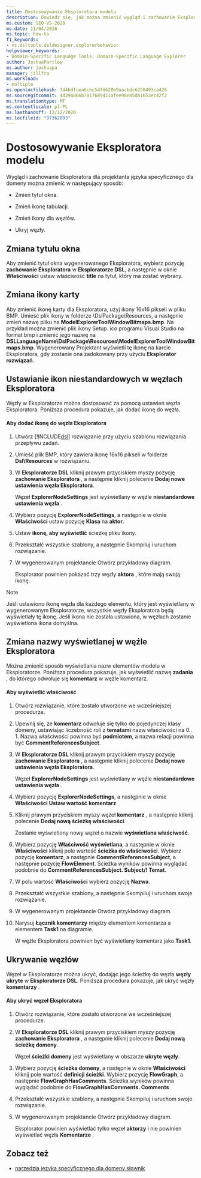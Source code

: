 ```yaml
---
title: Dostosowywanie Eksploratora modelu
description: Dowiedz się, jak można zmienić wygląd i zachowanie Eksploratora dla projektanta języka specyficznego dla domeny.
ms.custom: SEO-VS-2020
ms.date: 11/04/2016
ms.topic: how-to
f1_keywords:
- vs.dsltools.dsldesigner.explorerbehavior
helpviewer_keywords:
- Domain-Specific Language Tools, Domain-Specific Language Explorer
author: JoshuaPartlow
ms.author: joshuapa
manager: jillfra
ms.workload:
- multiple
ms.openlocfilehash: 7d4bdfcea6cbc54fd620e9aacbdc6250493ca426
ms.sourcegitcommit: 4d394866b7817689411afee98e85da1653ec42f2
ms.translationtype: MT
ms.contentlocale: pl-PL
ms.lasthandoff: 12/12/2020
ms.locfileid: "97362893"
---
```

# <a name="customizing-the-model-explorer"></a>Dostosowywanie Eksploratora modelu
Wygląd i zachowanie Eksploratora dla projektanta języka specyficznego dla domeny można zmienić w następujący sposób:

- Zmień tytuł okna.

- Zmień ikonę tabulacji.

- Zmień ikony dla węzłów.

- Ukryj węzły.

## <a name="changing-the-window-title"></a>Zmiana tytułu okna
 Aby zmienić tytuł okna wygenerowanego Eksploratora, wybierz pozycję **zachowanie Eksploratora** w **Eksploratorze DSL**, a następnie w oknie **Właściwości** ustaw właściwość **title** na tytuł, który ma zostać wybrany.

## <a name="changing-the-tab-icon"></a>Zmiana ikony karty
 Aby zmienić ikonę karty dla Eksploratora, użyj ikony 16x16 pikseli w pliku BMP. Umieść plik ikony w folderze \DslPackage\Resources\, a następnie zmień nazwę pliku na **ModelExplorerToolWindowBitmaps.bmp**. Na przykład można zmienić plik ikony Setup. ico programu Visual Studio na format bmp i zmienić jego nazwę na **DSLLanguageName\DslPackage\Resources\ModelExplorerToolWindowBitmaps.bmp**. Wygenerowany Projektant wyświetli tę ikonę na karcie Eksploratora, gdy zostanie ona zadokowany przy użyciu **Eksplorator rozwiązań**.

## <a name="setting-custom-icons-on-explorer-nodes"></a>Ustawianie ikon niestandardowych w węzłach Eksploratora
 Węzły w Eksploratorze można dostosować za pomocą ustawień węzła Eksploratora. Poniższa procedura pokazuje, jak dodać ikonę do węzła.

#### <a name="to-add-an-icon-to-an-explorer-node"></a>Aby dodać ikonę do węzła Eksploratora

1. Utwórz [!INCLUDE[dsl](../modeling/includes/dsl_md.md)] rozwiązanie przy użyciu szablonu rozwiązania przepływu zadań.

2. Umieść plik BMP, który zawiera ikonę 16x16 pikseli w folderze **Dsl\Resources** w rozwiązaniu.

3. W **Eksploratorze DSL** kliknij prawym przyciskiem myszy pozycję **zachowanie Eksploratora** , a następnie kliknij polecenie **Dodaj nowe ustawienia węzła Eksploratora**.

    Węzeł **ExplorerNodeSettings** jest wyświetlany w węźle **niestandardowe ustawienia węzła** .

4. Wybierz pozycję **ExplorerNodeSettings**, a następnie w oknie **Właściwości** ustaw pozycję **Klasa** na **aktor**.

5. Ustaw **ikonę, aby wyświetlić** ścieżkę pliku ikony.

6. Przekształć wszystkie szablony, a następnie Skompiluj i uruchom rozwiązanie.

7. W wygenerowanym projektancie Otwórz przykładowy diagram.

    Eksplorator powinien pokazać trzy węzły **aktora** , które mają swoją ikonę.

> [!NOTE]
> Jeśli ustawiono ikonę węzła dla każdego elementu, który jest wyświetlany w wygenerowanym Eksploratorze, wszystkie węzły Eksploratora będą wyświetlały tę ikonę. Jeśli ikona nie została ustawiona, w węzłach zostanie wyświetlona ikona domyślna.

## <a name="changing-the-name-displayed-on-an-explorer-node"></a>Zmiana nazwy wyświetlanej w węźle Eksploratora
 Można zmienić sposób wyświetlania nazw elementów modelu w Eksploratorze. Poniższa procedura pokazuje, jak wyświetlić nazwę **zadania** , do którego odwołuje się **komentarz** w węźle komentarz.

#### <a name="to-display-a-property"></a>Aby wyświetlić właściwość

1. Otwórz rozwiązanie, które zostało utworzone we wcześniejszej procedurze.

2. Upewnij się, że **komentarz** odwołuje się tylko do pojedynczej klasy domeny, ustawiając liczebność roli z **tematami** nazw właściwości na 0.. 1. Nazwa właściwości powinna być **podmiotem**, a nazwa relacji powinna być **CommentReferencesSubject**.

3. W **Eksploratorze DSL** kliknij prawym przyciskiem myszy pozycję **zachowanie Eksploratora** , a następnie kliknij polecenie **Dodaj nowe ustawienia węzła Eksploratora**.

     Węzeł **ExplorerNodeSettings** jest wyświetlany w węźle **niestandardowe ustawienia węzła** .

4. Wybierz pozycję **ExplorerNodeSettings**, a następnie w oknie **Właściwości** **Ustaw wartość** **komentarz**.

5. Kliknij prawym przyciskiem myszy węzeł **komentarz** , a następnie kliknij polecenie **Dodaj nową ścieżkę właściwości**.

     Zostanie wyświetlony nowy węzeł o nazwie **wyświetlana właściwość**.

6. Wybierz pozycję **Właściwość wyświetlana**, a następnie w oknie **Właściwości** kliknij pole wartość **ścieżka do właściwości**. Wybierz pozycję **komentarz**, a następnie **CommentReferencesSubject**, a następnie pozycję **FlowElement**. Ścieżka wyników powinna wyglądać podobnie do **CommentReferencesSubject. Subject/! Temat**.

7. W polu wartość **Właściwości** wybierz pozycję **Nazwa**.

8. Przekształć wszystkie szablony, a następnie Skompiluj i uruchom swoje rozwiązanie.

9. W wygenerowanym projektancie Otwórz przykładowy diagram.

10. Narysuj **Łącznik komentarzy** między elementem komentarza a elementem **Task1** na diagramie.

     W węźle Eksploratora powinien być wyświetlany komentarz jako **Task1**.

## <a name="hiding-nodes"></a>Ukrywanie węzłów
 Węzeł w Eksploratorze można ukryć, dodając jego ścieżkę do węzła **węzły ukryte** w **Eksploratorze DSL**. Poniższa procedura pokazuje, jak ukryć węzły **komentarzy** .

#### <a name="to-hide-an-explorer-node"></a>Aby ukryć węzeł Eksploratora

1. Otwórz rozwiązanie, które zostało utworzone we wcześniejszej procedurze.

2. W **Eksploratorze DSL** kliknij prawym przyciskiem myszy pozycję **zachowanie Eksploratora** , a następnie kliknij polecenie **Dodaj nową ścieżkę domeny**.

     Węzeł **ścieżki domeny** jest wyświetlany w obszarze **ukryte węzły**.

3. Wybierz pozycję **ścieżka domeny**, a następnie w oknie **Właściwości** kliknij pole wartość **definicji ścieżki**. Wybierz pozycję **FlowGraph**, a następnie **FlowGraphHasComments**. Ścieżka wyników powinna wyglądać podobnie do **FlowGraphHasComments. Comments**

4. Przekształć wszystkie szablony, a następnie Skompiluj i uruchom swoje rozwiązanie.

5. W wygenerowanym projektancie Otwórz przykładowy diagram.

     Eksplorator powinien wyświetlać tylko węzeł **aktorzy** i nie powinien wyświetlać węzła **Komentarze** .

## <a name="see-also"></a>Zobacz też

- [narzędzia języka specyficznego dla domeny słownik](/previous-versions/bb126564(v=vs.100))